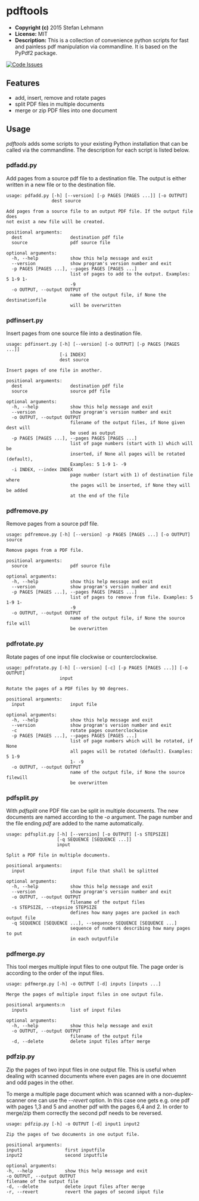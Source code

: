 pdftools
========
* **Copyright (c)** 2015 Stefan Lehmann
* **License:** MIT
* **Description:** This is a collection of convenience python scripts
for fast and painless pdf manipulation via commandline. It is based on the
PyPdf2 package.

[![Code Issues](http://www.quantifiedcode.com/api/v1/project/c09bff5bdc1f466b92361ce25fead1d5/badge.svg)](http://www.quantifiedcode.com/app/project/c09bff5bdc1f466b92361ce25fead1d5)

## Features

* add, insert, remove and rotate pages
* split PDF files in multiple documents
* merge or zip PDF files into one document

## Usage

*pdftools* adds some scripts to your existing Python installation that
can be called via the commandline. The description for each script is
listed below.

### pdfadd.py

Add pages from a source pdf file to a destination file. The output is either
written in a new file or to the destination file.

```
usage: pdfadd.py [-h] [--version] [-p PAGES [PAGES ...]] [-o OUTPUT]
                 dest source

Add pages from a source file to an output PDF file. If the output file does
not exist a new file will be created.

positional arguments:
  dest                  destination pdf file
  source                pdf source file

optional arguments:
  -h, --help            show this help message and exit
  --version             show program's version number and exit
  -p PAGES [PAGES ...], --pages PAGES [PAGES ...]
                        list of pages to add to the output. Examples: 5 1-9 1-
                        -9
  -o OUTPUT, --output OUTPUT
                        name of the output file, if None the destinationfile
                        will be overwritten
```

### pdfinsert.py

Insert pages from one source file into a destination file.

```
usage: pdfinsert.py [-h] [--version] [-o OUTPUT] [-p PAGES [PAGES ...]]
                    [-i INDEX]
                    dest source

Insert pages of one file in another.

positional arguments:
  dest                  destination pdf file
  source                source pdf file

optional arguments:
  -h, --help            show this help message and exit
  --version             show program's version number and exit
  -o OUTPUT, --output OUTPUT
                        filename of the output files, if None given dest will
                        be used as output
  -p PAGES [PAGES ...], --pages PAGES [PAGES ...]
                        list of page numbers (start with 1) which will be
                        inserted, if None all pages will be rotated (default),
                        Examples: 5 1-9 1- -9
  -i INDEX, --index INDEX
                        page number (start with 1) of destination file where
                        the pages will be inserted, if None they will be added
                        at the end of the file
```

### pdfremove.py

Remove pages from a source pdf file.

```
usage: pdfremove.py [-h] [--version] -p PAGES [PAGES ...] [-o OUTPUT] source

Remove pages from a PDF file.

positional arguments:
  source                pdf source file

optional arguments:
  -h, --help            show this help message and exit
  --version             show program's version number and exit
  -p PAGES [PAGES ...], --pages PAGES [PAGES ...]
                        list of pages to remove from file. Examples: 5 1-9 1-
                        -9
  -o OUTPUT, --output OUTPUT
                        name of the output file, if None the source file will
                        be overwritten

```

### pdfrotate.py

Rotate pages of one input file clockwise or counterclockwise.

```
usage: pdfrotate.py [-h] [--version] [-c] [-p PAGES [PAGES ...]] [-o OUTPUT]
                    input

Rotate the pages of a PDF files by 90 degrees.

positional arguments:
  input                 input file

optional arguments:
  -h, --help            show this help message and exit
  --version             show program's version number and exit
  -c                    rotate pages counterclockwise
  -p PAGES [PAGES ...], --pages PAGES [PAGES ...]
                        list of page numbers which will be rotated, if None
                        all pages will be rotated (default). Examples: 5 1-9
                        1- -9
  -o OUTPUT, --output OUTPUT
                        name of the output file, if None the source filewill
                        be overwritten
```

### pdfsplit.py

With *pdfsplit* one PDF file can be split in multiple documents.
The new documents are named according to the *-o* argument. The page number
and the file ending *pdf* are added to the name automatically.

```
usage: pdfsplit.py [-h] [--version] [-o OUTPUT] [-s STEPSIZE]
                   [-q SEQUENCE [SEQUENCE ...]]
                   input

Split a PDF file in multiple documents.

positional arguments:
  input                 input file that shall be splitted

optional arguments:
  -h, --help            show this help message and exit
  --version             show program's version number and exit
  -o OUTPUT, --output OUTPUT
                        filename of the output files
  -s STEPSIZE, --stepsize STEPSIZE
                        defines how many pages are packed in each output file
  -q SEQUENCE [SEQUENCE ...], --sequence SEQUENCE [SEQUENCE ...]
                        sequence of numbers describing how many pages to put
                        in each outputfile
```

### pdfmerge.py

This tool merges multiple input files to one output file.
The page order is according to the order of the input files.

```
usage: pdfmerge.py [-h] -o OUTPUT [-d] inputs [inputs ...]

Merge the pages of multiple input files in one output file.

positional arguments:n
  inputs                list of input files

optional arguments:
  -h, --help            show this help message and exit
  -o OUTPUT, --output OUTPUT
                        filename of the output file
  -d, --delete          delete input files after merge
```

### pdfzip.py

Zip the pages of two input files in one output file. This is useful when
dealing with scanned documents where even pages are in one docuemnt and
odd pages in the other.

To merge a multiple page document which was scanned with a non-duplex-scanner
one can use the *--revert* option. In this case one gets e.g. one pdf with pages
1,3 and 5 and another pdf with the pages 6,4 and 2. In order to merge/zip them
correctly the second pdf needs to be reversed.

```
usage: pdfzip.py [-h] -o OUTPUT [-d] input1 input2

Zip the pages of two documents in one output file.

positional arguments:
input1                first inputfile
input2                second inputfile

optional arguments:
-h, --help            show this help message and exit
-o OUTPUT, --output OUTPUT
filename of the output file
-d, --delete          delete input files after merge
-r, --revert          revert the pages of second input file
```
